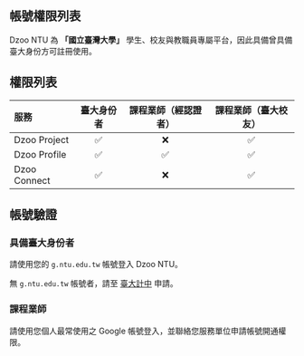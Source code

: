 ## 帳號權限列表

Dzoo NTU 為 **「國立臺灣大學」** 學生、校友與教職員專屬平台，因此具備曾具備臺大身份方可註冊使用。

## 權限列表
| 服務          | 臺大身份者    | 課程業師（經認證者）| 課程業師（臺大校友）|
| :---         |    :----:    |     :----:      |     :----:      | 
| Dzoo Project | ✅           | ❌               | ✅              |
| Dzoo Profile | ✅           | ✅               | ✅              |
| Dzoo Connect | ✅           | ❌               | ✅              |           


## 帳號驗證
### 具備臺大身份者
請使用您的 `g.ntu.edu.tw` 帳號登入 Dzoo NTU。

無 `g.ntu.edu.tw` 帳號者，請至 [臺大計中](https://web4.cc.ntu.edu.tw/p/s/login3/p1.php) 申請。

### 課程業師
請使用您個人最常使用之 Google 帳號登入，並聯絡您服務單位申請帳號開通權限。

